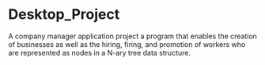 # Desktop_Project
A company manager application project a program that enables the creation of businesses as well as the hiring, firing, and promotion of workers who are represented as nodes in a N-ary tree data structure.
